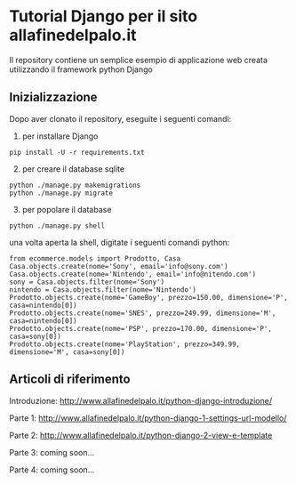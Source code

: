 # Tutorial Django per il sito allafinedelpalo.it

Il repository contiene un semplice esempio di applicazione web creata utilizzando il framework python Django

## Inizializzazione

Dopo aver clonato il repository, eseguite i seguenti comandi:
1) per installare Django
```
pip install -U -r requirements.txt
```
2) per creare il database sqlite
```
python ./manage.py makemigrations
python ./manage.py migrate
```
3) per popolare il database
```
python ./manage.py shell
```
una volta aperta la shell, digitate i seguenti comandi python:
```
from ecommerce.models import Prodotto, Casa
Casa.objects.create(nome='Sony', email='info@sony.com')
Casa.objects.create(nome='Nintendo', email='info@nitendo.com')
sony = Casa.objects.filter(nome='Sony')
nintendo = Casa.objects.filter(nome='Nintendo')
Prodotto.objects.create(nome='GameBoy', prezzo=150.00, dimensione='P', casa=nintendo[0])
Prodotto.objects.create(nome='SNES', prezzo=249.99, dimensione='M', casa=nintendo[0])
Prodotto.objects.create(nome='PSP', prezzo=170.00, dimensione='P', casa=sony[0])
Prodotto.objects.create(nome='PlayStation', prezzo=349.99, dimensione='M', casa=sony[0])
```

## Articoli di riferimento

Introduzione: http://www.allafinedelpalo.it/python-django-introduzione/

Parte 1: http://www.allafinedelpalo.it/python-django-1-settings-url-modello/

Parte 2: http://www.allafinedelpalo.it/python-django-2-view-e-template

Parte 3: coming soon...

Parte 4: coming soon...


